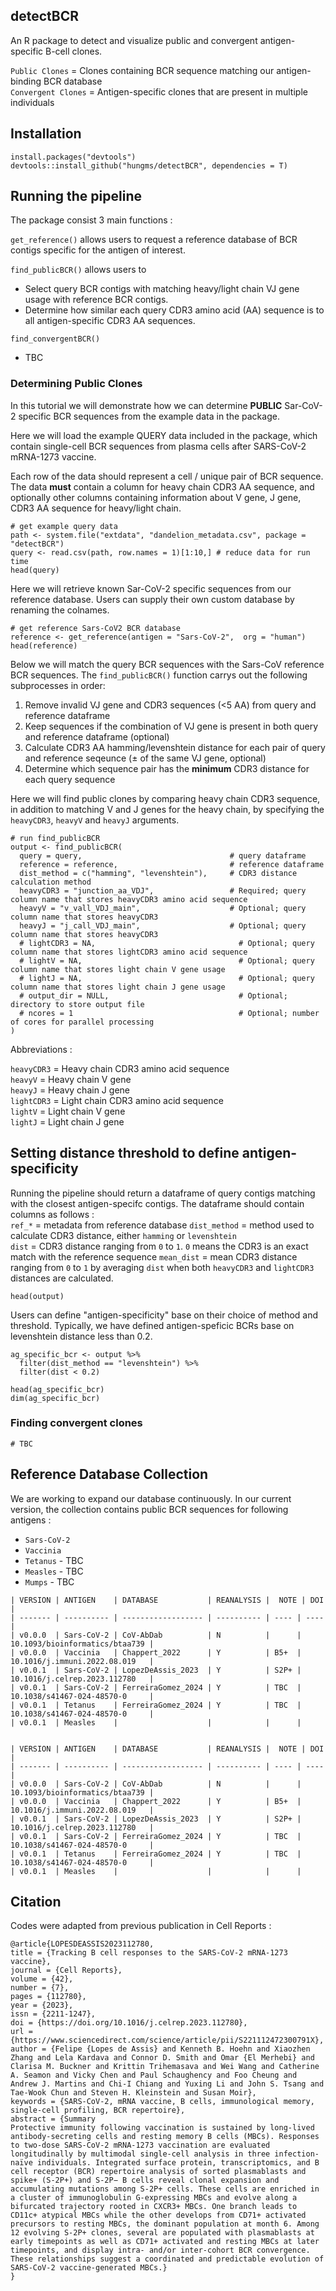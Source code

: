 ## detectBCR
An R package to detect and visualize public and convergent antigen-specific B-cell clones.

`Public Clones` = Clones containing BCR sequence matching our antigen-binding BCR database  
`Convergent Clones` = Antigen-specific clones that are present in multiple individuals  

## Installation
```{r}
install.packages("devtools")
devtools::install_github("hungms/detectBCR", dependencies = T)
```

## Running the pipeline
The package consist 3 main functions :  

`get_reference()` allows users to request a reference database of BCR contigs specific for the antigen of interest.

`find_publicBCR()` allows users to
* Select query BCR contigs with matching heavy/light chain VJ gene usage with reference BCR contigs.
* Determine how similar each query CDR3 amino acid (AA) sequence is to all antigen-specific CDR3 AA sequences.

`find_convergentBCR()` 
* TBC

### Determining Public Clones
In this tutorial we will demonstrate how we can determine **PUBLIC** Sar-CoV-2 specific BCR sequences from the example data in the package.

Here we will load the example QUERY data included in the package, which contain single-cell BCR sequences from plasma cells after SARS-CoV-2 mRNA-1273 vaccine. 

Each row of the data should represent a cell / unique pair of BCR sequence. The data **must** contain a column for heavy chain CDR3 AA sequence, and optionally other columns containing information about V gene, J gene, CDR3 AA sequence for heavy/light chain.

```{r}
# get example query data
path <- system.file("extdata", "dandelion_metadata.csv", package = "detectBCR")
query <- read.csv(path, row.names = 1)[1:10,] # reduce data for run time
head(query)
```

Here we will retrieve known Sar-CoV-2 specific sequences from our reference database. Users can supply their own custom database by renaming the colnames.
```{r}
# get reference Sars-CoV2 BCR database
reference <- get_reference(antigen = "Sars-CoV-2",  org = "human")
head(reference)
```

Below we will match the query BCR sequences with the Sars-CoV reference BCR sequences. The `find_publicBCR()` function carrys out the following subprocesses in order:  

1. Remove invalid VJ gene and CDR3 sequences (<5 AA) from query and reference dataframe
2. Keep sequences if the combination of VJ gene is present in both query and reference dataframe (optional)
3. Calculate CDR3 AA hamming/levenshtein distance for each pair of query and reference seqeunce (± of the same VJ gene, optional)
4. Determine which sequence pair has the **minimum** CDR3 distance for each query sequence

Here we will find public clones by comparing heavy chain CDR3 sequence, in addition to matching V and J genes for the heavy chain, by specifying the `heavyCDR3`, `heavyV` and `heavyJ` arguments.

```{r}
# run find_publicBCR
output <- find_publicBCR(
  query = query,                                 # query dataframe
  reference = reference,                         # reference dataframe
  dist_method = c("hamming", "levenshtein"),     # CDR3 distance calculation method
  heavyCDR3 = "junction_aa_VDJ",                 # Required; query column name that stores heavyCDR3 amino acid sequence
  heavyV = "v_vall_VDJ_main",                    # Optional; query column name that stores heavyCDR3
  heavyJ = "j_call_VDJ_main",                    # Optional; query column name that stores heavyCDR3
  # lightCDR3 = NA,                                # Optional; query column name that stores lightCDR3 amino acid sequence
  # lightV = NA,                                   # Optional; query column name that stores light chain V gene usage
  # lightJ = NA,                                   # Optional; query column name that stores light chain J gene usage
  # output_dir = NULL,                             # Optional; directory to store output file
  # ncores = 1                                     # Optional; number of cores for parallel processing
)
```

Abbreviations :
  
`heavyCDR3` = Heavy chain CDR3 amino acid sequence  
`heavyV` = Heavy chain V gene  
`heavyJ` = Heavy chain J gene  
`lightCDR3` = Light chain CDR3 amino acid sequence  
`lightV` = Light chain V gene  
`lightJ` = Light chain J gene  


## Setting distance threshold to define antigen-specificity
Running the pipeline should return a dataframe of query contigs matching with the closest antigen-specifc contigs. The dataframe should contain columns as follows :  
`ref_*` = metadata from reference database
`dist_method` = method used to calculate CDR3 distance, either `hamming` or `levenshtein`  
`dist` = CDR3 distance ranging from `0` to `1`. `0` means the CDR3 is an exact match with the reference sequence
`mean_dist` = mean CDR3 distance ranging from `0` to `1` by averaging `dist` when both `heavyCDR3` and `lightCDR3` distances are calculated.

```{r}
head(output)
```

Users can define "antigen-specificity" base on their choice of method and threshold. Typically, we have defined antigen-speficic BCRs base on levenshtein distance less than 0.2.
```{r}
ag_specific_bcr <- output %>%
  filter(dist_method == "levenshtein") %>%
  filter(dist < 0.2)

head(ag_specific_bcr)
dim(ag_specific_bcr)
```


### Finding convergent clones
```{r}
# TBC
```

## Reference Database Collection
We are working to expand our database continuously. In our current version, the collection contains public BCR sequences for following antigens : 
* `Sars-CoV-2` 
* `Vaccinia`
* `Tetanus` - TBC
* `Measles` - TBC
* `Mumps` - TBC

```
| VERSION | ANTIGEN    | DATABASE           | REANALYSIS |  NOTE | DOI  |
| ------- | ---------- | ------------------ | ---------- | ---- | ---- |
| v0.0.0  | Sars-CoV-2 | CoV-AbDab          | N          |      | 10.1093/bioinformatics/btaa739 |
| v0.0.0  | Vaccinia   | Chappert_2022      | Y          | B5+  | 10.1016/j.immuni.2022.08.019   |
| v0.0.1  | Sars-CoV-2 | LopezDeAssis_2023  | Y          | S2P+ | 10.1016/j.celrep.2023.112780   |
| v0.0.1  | Sars-CoV-2 | FerreiraGomez_2024 | Y          | TBC  | 10.1038/s41467-024-48570-0     |
| v0.0.1  | Tetanus    | FerreiraGomez_2024 | Y          | TBC  | 10.1038/s41467-024-48570-0     |    
| v0.0.1  | Measles    |                    |            |      | 


| VERSION | ANTIGEN    | DATABASE           | REANALYSIS |  NOTE | DOI  |
| ------- | ---------- | ------------------ | ---------- | ---- | ---- |
| v0.0.0  | Sars-CoV-2 | CoV-AbDab          | N          |      | 10.1093/bioinformatics/btaa739 |
| v0.0.0  | Vaccinia   | Chappert_2022      | Y          | B5+  | 10.1016/j.immuni.2022.08.019   |
| v0.0.1  | Sars-CoV-2 | LopezDeAssis_2023  | Y          | S2P+ | 10.1016/j.celrep.2023.112780   |
| v0.0.1  | Sars-CoV-2 | FerreiraGomez_2024 | Y          | TBC  | 10.1038/s41467-024-48570-0     |
| v0.0.1  | Tetanus    | FerreiraGomez_2024 | Y          | TBC  | 10.1038/s41467-024-48570-0     |    
| v0.0.1  | Measles    |                    |            |      | 
```

## Citation
Codes were adapted from previous publication in Cell Reports :

```
@article{LOPESDEASSIS2023112780,
title = {Tracking B cell responses to the SARS-CoV-2 mRNA-1273 vaccine},
journal = {Cell Reports},
volume = {42},
number = {7},
pages = {112780},
year = {2023},
issn = {2211-1247},
doi = {https://doi.org/10.1016/j.celrep.2023.112780},
url = {https://www.sciencedirect.com/science/article/pii/S221112472300791X},
author = {Felipe {Lopes de Assis} and Kenneth B. Hoehn and Xiaozhen Zhang and Lela Kardava and Connor D. Smith and Omar {El Merhebi} and Clarisa M. Buckner and Krittin Trihemasava and Wei Wang and Catherine A. Seamon and Vicky Chen and Paul Schaughency and Foo Cheung and Andrew J. Martins and Chi-I Chiang and Yuxing Li and John S. Tsang and Tae-Wook Chun and Steven H. Kleinstein and Susan Moir},
keywords = {SARS-CoV-2, mRNA vaccine, B cells, immunological memory, single-cell profiling, BCR repertoire},
abstract = {Summary
Protective immunity following vaccination is sustained by long-lived antibody-secreting cells and resting memory B cells (MBCs). Responses to two-dose SARS-CoV-2 mRNA-1273 vaccination are evaluated longitudinally by multimodal single-cell analysis in three infection-naïve individuals. Integrated surface protein, transcriptomics, and B cell receptor (BCR) repertoire analysis of sorted plasmablasts and spike+ (S-2P+) and S-2P− B cells reveal clonal expansion and accumulating mutations among S-2P+ cells. These cells are enriched in a cluster of immunoglobulin G-expressing MBCs and evolve along a bifurcated trajectory rooted in CXCR3+ MBCs. One branch leads to CD11c+ atypical MBCs while the other develops from CD71+ activated precursors to resting MBCs, the dominant population at month 6. Among 12 evolving S-2P+ clones, several are populated with plasmablasts at early timepoints as well as CD71+ activated and resting MBCs at later timepoints, and display intra- and/or inter-cohort BCR convergence. These relationships suggest a coordinated and predictable evolution of SARS-CoV-2 vaccine-generated MBCs.}
}
```